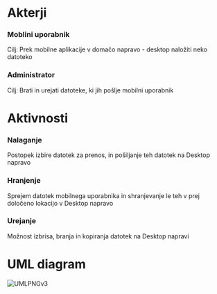 # Akterji

### Moblini uporabnik
Cilj: Prek mobilne aplikacije v domačo napravo - desktop naložiti neko datoteko

### Administrator
Cilj: Brati in urejati datoteke, ki jih pošlje mobilni uporabnik

# Aktivnosti

### Nalaganje
Postopek izbire datotek za prenos, in pošiljanje teh datotek na Desktop napravo

### Hranjenje
Sprejem datotek mobilnega uporabnika in shranjevanje le teh v prej določeno lokacijo v Desktop napravo


### Urejanje
Možnost izbrisa, branja in kopiranja datotek na Desktop napravi


# UML diagram
![UMLPNGv3](https://github.com/NPodrekar/Projekt/assets/147034104/5ec6af92-6b1d-4ff2-97be-c6ef8332d866)
